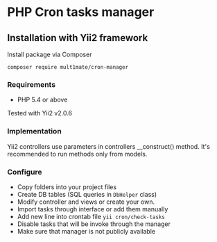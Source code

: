 # PHP Cron tasks manager

## Installation with Yii2 framework

Install package via Composer
```
composer require mult1mate/cron-manager
```

### Requirements

* PHP 5.4 or above

Tested with Yii2 v2.0.6

### Implementation

Yii2 controllers use parameters in controllers __construct() method. It's recommended to run methods only from models.

### Configure
* Copy folders into your project files
* Create DB tables (SQL queries in `DbHelper` class)
* Modify controller and views or create your own.
* Import tasks through interface or add them manually
* Add new line into crontab file ```yii cron/check-tasks```
* Disable tasks that will be invoke through the manager
* Make sure that manager is not publicly available
